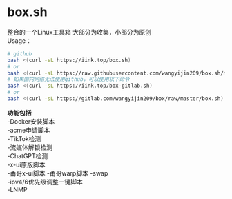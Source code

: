 # box.sh
整合的一个Linux工具箱
大部分为收集，小部分为原创  
Usage：
``` bash
# github
bash <(curl -sL https://iink.top/box.sh)
# or
bash <(curl -sL https://raw.githubusercontent.com/wangyijin209/box.sh/master/box.sh)
# 如果国内网络无法使用github，可以使用以下命令
bash <(curl -sL https://iink.top/box-gitlab.sh)
# or
bash <(curl -sL https://gitlab.com/wangyijin209/box/raw/master/box.sh)
```  
**功能包括**  
-Docker安装脚本  
-acme申请脚本  
-TikTok检测  
-流媒体解锁检测  
-ChatGPT检测  
-x-ui原版脚本  
-甬哥x-ui脚本 
-甬哥warp脚本
-swap  
-ipv4/6优先级调整一键脚本  
-LNMP  